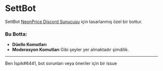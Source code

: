 # SettBot

SettBot [NeonPrice Discord Sunucusu](https://discord.gg/mwZBS9H9wa) için tasarlanmış özel bir bottur.

### Bu Botta:
- **Düello Komutları**
- **Moderasyon Komutları**
Gibi şeyler yer almaktadır şimdilik. 
---
Ben İspik#6441, bot sorunları veya öneriler için bir issue 